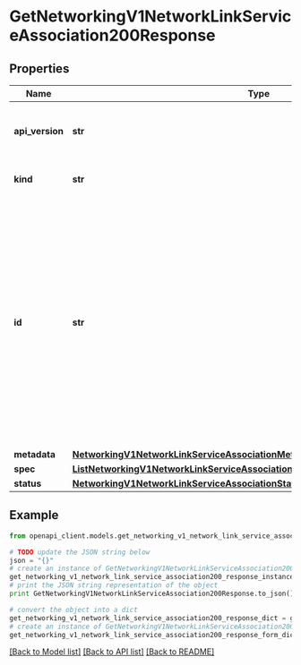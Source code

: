 # GetNetworkingV1NetworkLinkServiceAssociation200Response


## Properties
Name | Type | Description | Notes
------------ | ------------- | ------------- | -------------
**api_version** | **str** | APIVersion defines the schema version of this representation of a resource. | [readonly] 
**kind** | **str** | Kind defines the object this REST resource represents. | [readonly] 
**id** | **str** | ID is the \&quot;natural identifier\&quot; for an object within its scope/namespace; it is normally unique across time but not space. That is, you can assume that the ID will not be reclaimed and reused after an object is deleted (\&quot;time\&quot;); however, it may collide with IDs for other object &#x60;kinds&#x60; or objects of the same &#x60;kind&#x60; within a different scope/namespace (\&quot;space\&quot;). | [readonly] 
**metadata** | [**NetworkingV1NetworkLinkServiceAssociationMetadata**](NetworkingV1NetworkLinkServiceAssociationMetadata.md) |  | [optional] 
**spec** | [**ListNetworkingV1NetworkLinkServiceAssociations200ResponseAllOfDataInnerSpec**](ListNetworkingV1NetworkLinkServiceAssociations200ResponseAllOfDataInnerSpec.md) |  | 
**status** | [**NetworkingV1NetworkLinkServiceAssociationStatus**](NetworkingV1NetworkLinkServiceAssociationStatus.md) |  | 

## Example

```python
from openapi_client.models.get_networking_v1_network_link_service_association200_response import GetNetworkingV1NetworkLinkServiceAssociation200Response

# TODO update the JSON string below
json = "{}"
# create an instance of GetNetworkingV1NetworkLinkServiceAssociation200Response from a JSON string
get_networking_v1_network_link_service_association200_response_instance = GetNetworkingV1NetworkLinkServiceAssociation200Response.from_json(json)
# print the JSON string representation of the object
print GetNetworkingV1NetworkLinkServiceAssociation200Response.to_json()

# convert the object into a dict
get_networking_v1_network_link_service_association200_response_dict = get_networking_v1_network_link_service_association200_response_instance.to_dict()
# create an instance of GetNetworkingV1NetworkLinkServiceAssociation200Response from a dict
get_networking_v1_network_link_service_association200_response_form_dict = get_networking_v1_network_link_service_association200_response.from_dict(get_networking_v1_network_link_service_association200_response_dict)
```
[[Back to Model list]](../ccloud/README.md#documentation-for-models) [[Back to API list]](../ccloud/README.md#documentation-for-api-endpoints) [[Back to README]](../ccloud/README.md)


